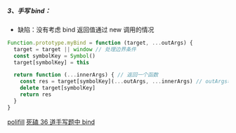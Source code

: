 ##### 3、手写 bind：
- 缺陷：没有考虑 bind 返回值通过 new 调用的情况
```js
Function.prototype.myBind = function (target, ...outArgs) {
  target = target || window // 处理边界条件
  const symbolKey = Symbol()
  target[symbolKey] = this

  return function (...innerArgs) { // 返回一个函数
    const res = target[symbolKey](...outArgs, ...innerArgs) // outArgs和innerArgs都是一个数组，解构后传入函数
    delete target[symbolKey]
    return res
  }
}
```

[polifill](https://www.jianshu.com/p/2832341dd068)
[死磕 36 道手写题中 bind](https://juejin.cn/post/6946022649768181774#heading-29)